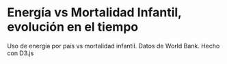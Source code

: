 # Energía vs Mortalidad Infantil, evolución en el tiempo

Uso de energía por país vs mortalidad infantil. Datos de World Bank. 
Hecho con D3.js

